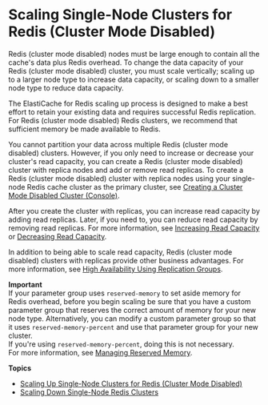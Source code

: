 # Scaling Single\-Node Clusters for Redis \(Cluster Mode Disabled\)<a name="Scaling.RedisStandalone"></a>

Redis \(cluster mode disabled\) nodes must be large enough to contain all the cache's data plus Redis overhead\. To change the data capacity of your Redis \(cluster mode disabled\) cluster, you must scale vertically; scaling up to a larger node type to increase data capacity, or scaling down to a smaller node type to reduce data capacity\.

The ElastiCache for Redis scaling up process is designed to make a best effort to retain your existing data and requires successful Redis replication\. For Redis \(cluster mode disabled\) Redis clusters, we recommend that sufficient memory be made available to Redis\. 

You cannot partition your data across multiple Redis \(cluster mode disabled\) clusters\. However, if you only need to increase or decrease your cluster's read capacity, you can create a Redis \(cluster mode disabled\) cluster with replica nodes and add or remove read replicas\. To create a Redis \(cluster mode disabled\) cluster with replica nodes using your single\-node Redis cache cluster as the primary cluster, see [Creating a Cluster Mode Disabled Cluster \(Console\)](Clusters.Create.CON.Redis.md)\.

After you create the cluster with replicas, you can increase read capacity by adding read replicas\. Later, if you need to, you can reduce read capacity by removing read replicas\. For more information, see [Increasing Read Capacity](Scaling.RedisReplGrps.ScaleOut.md) or [Decreasing Read Capacity](Scaling.RedisReplGrps.ScaleIn.md)\.

In addition to being able to scale read capacity, Redis \(cluster mode disabled\) clusters with replicas provide other business advantages\. For more information, see [High Availability Using Replication Groups](Replication.md)\.

**Important**  
If your parameter group uses `reserved-memory` to set aside memory for Redis overhead, before you begin scaling be sure that you have a custom parameter group that reserves the correct amount of memory for your new node type\. Alternatively, you can modify a custom parameter group so that it uses `reserved-memory-percent` and use that parameter group for your new cluster\.  
If you're using `reserved-memory-percent`, doing this is not necessary\.   
For more information, see [Managing Reserved Memory](redis-memory-management.md)\.

**Topics**
+ [Scaling Up Single\-Node Clusters for Redis \(Cluster Mode Disabled\)](Scaling.RedisStandalone.ScaleUp.md)
+ [Scaling Down Single\-Node Redis Clusters](Scaling.RedisStandalone.ScaleDown.md)